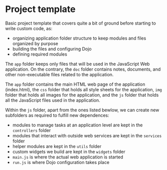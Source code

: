 # Project template

Basic project template that covers quite a bit of ground before starting to write custom code, as:
* organizing application folder structure to keep modules and files organized by purpose
* building the files and configuring Dojo
* defining required modules

The `app` folder keeps only files that will be used in the JavaScript Web application. On the contrary, the `doc` folder contains notes, documents, and other non-executable files related to the application.

The `app` folder contains the main HTML web page of the application (index.html), the `css` folder that holds all style sheets for the application, `img` folder that holds all images for the application, and the `js` folder that holds all the JavaScript files used in the application. 

Within the `js` folder, apart from the ones listed bewlow, we can create new subfolders as required to fulfill new dependences: 
* modules to manage tasks at an application level are kept in the `controllers` folder
* modules that interact with outside web services are kept in the `services` folder
* helper modules are kept in the `utils` folder
* custom widgets we build are kept in the `widgets` folder
* `main.js` is where the actual web application is started
* `run.js` is where Dojo configuration takes place


